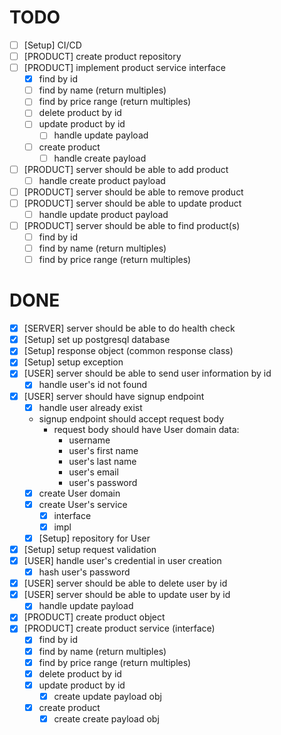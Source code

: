 # TODO
- [ ] [Setup] CI/CD
- [ ] [PRODUCT] create product repository
- [ ] [PRODUCT] implement product service interface
    - [x] find by id
    - [ ] find by name (return multiples)
    - [ ] find by price range (return multiples)
    - [ ] delete product by id
    - [ ] update product by id
        - [ ] handle update payload
    - [ ] create product
        - [ ] handle create payload
- [ ] [PRODUCT] server should be able to add product
    - [ ] handle create product payload
- [ ] [PRODUCT] server should be able to remove product
- [ ] [PRODUCT] server should be able to update product
    - [ ] handle update product payload
- [ ] [PRODUCT] server should be able to find product(s)
    - [ ] find by id
    - [ ] find by name (return multiples)
    - [ ] find by price range (return multiples)

# DONE
- [x] [SERVER] server should be able to do health check
- [x] [Setup] set up postgresql database
- [x] [Setup] response object (common response class)
- [x] [Setup] setup exception
- [x] [USER] server should be able to send user information by id
    - [x] handle user's id not found
- [x] [USER] server should have signup endpoint
    - [x] handle user already exist
    - signup endpoint should accept request body
        - request body should have User domain data:
          - username
          - user's first name
          - user's last name
          - user's email
          - user's password
    - [x] create User domain
    - [x] create User's service
        - [x] interface
        - [x] impl
    - [x] [Setup] repository for User
- [x] [Setup] setup request validation
- [x] [USER] handle user's credential in user creation
    - [x] hash user's password
- [x] [USER] server should be able to delete user by id
- [x] [USER] server should be able to update user by id
    - [x] handle update payload
- [x] [PRODUCT] create product object
- [x] [PRODUCT] create product service (interface)
    - [x] find by id
    - [x] find by name (return multiples)
    - [x] find by price range (return multiples)
    - [x] delete product by id
    - [x] update product by id
        - [x] create update payload obj
    - [x] create product
        - [x] create create payload obj